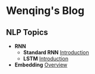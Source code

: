 # Wenqing's Blog

## NLP Topics

- **RNN**
  - **Standard RNN** [Introduction](LSTM.md)
  - **LSTM** [Introduction](RNN/LSTM.md)
- **Embedding** [Overview](embedding.md)
